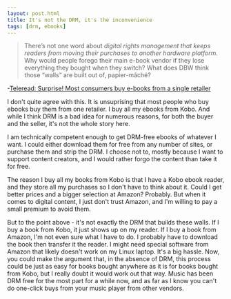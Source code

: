 ```yaml
---
layout: post.html
title: It's not the DRM, it's the inconvenience
tags: [drm, ebooks]
---
```


>There’s not one word about _digital rights management that keeps readers from moving their purchases to another hardware platform._ Why would people forego their main e-book vendor if they lose everything they bought when they switch? What does DBW think those “walls” are built out of, papier-mâché?

-[Teleread: Surprise! Most consumers buy e-books from a single retailer](http://www.teleread.com/drm/surprise-most-consumers-buy-e-books-from-a-single-retailer/)

I don't quite agree with this. It is unsuprising that most people who buy ebooks buy them from one retailer. I buy all my ebooks from Kobo. And while I think DRM is a bad idea for numerous reasons, for both the buyer and the seller, it's not the whole story here.

I am technically competent enough to get DRM-free ebooks of whatever I want. I could either download them for free from any number of sites, or purchase them and strip the DRM. I choose not to, mostly because I want to support content creators, and I would rather forgo the content than take it for free.

The reason I buy all my books from Kobo is that I have a Kobo ebook reader, and they store all my purchases so I don't have to think about it. Could I get better prices and a bigger selection at Amazon? Probably. But when it comes to digital content, I just don't trust Amazon, and I'm willing to pay a small premium to avoid them.

But to the point above - it's not exactly the DRM that builds these walls. If I buy a book from Kobo, it just shows up on my reader. If I buy a book from Amazon, I'm not even sure what I have to do. I probably have to download the book then transfer it the reader. I might need special software from Amazon that likely doesn't work on my Linux laptop. It's a big hassle. Now, you could make the argument that, in the absence of DRM, this process could be just as easy for books bought anywhere as it is for books bought from Kobo, but I really doubt it would work out that way. Music has been DRM free for the most part for a while now, and as far as I know you can't do one-click buys from your music player from other vendors.

